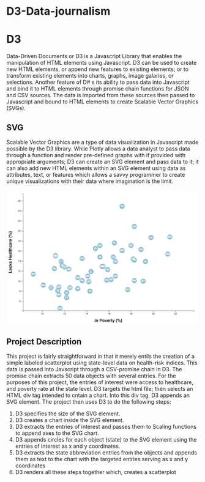# D3-Data-journalism

# D3

Data-Driven Documents or D3 is a Javascript Library that enables the manipulation of HTML elements using Javascript.  D3 can be used to create new HTML elements, or append new features to existing elements; or to transform existing elements into charts, graphs, image galaries, or selections. Another feature of D# s its ability to pass data into Javascript and bind it to HTML elements through promise chain functions for JSON and CSV sources. The data is imported from these sources then passed to Javascript and bound to HTML elements to create Scalable Vector Graphics (SVGs). 

## SVG

Scalable Vector Graphics are a type of data visualization in Javascript made possible by the D3 library. While Plotly allows a data analyst to pass data through a function and render pre-defined graphs with if provided with appropriate arguments; D3 can create an SVG element and pass data to it; it can also add new HTML elements within an SVG element using data as attributes, text, or features which allows a savvy programmer to create unique visualizations with their data where imagination is the limit. 

![](Images/4-scatter.jpg)

## Project Description
This project is fairly straightforward in that it merely entils the creation of a simple labeled scatterplot using state-level data on health-risk indices. This data is passed into Javscript through a CSV-promise chain in D3. The promise chain extracts 50 data objects with several entries. For the purposes of this project, the entries of interest were access to healthcare, and poverty rate at the state level. D3 targets the html file; then selects an HTML div tag intended to cntain a chart. Into this div tag, D3 appends an SVG element. The project then uses D3 to do the following steps: 

1. D3 specifies the size of the SVG element. 
2. D3 creates a chart inside the SVG element. 
3. D3 extracts the entries of interest and passes them to Scaling functions to append axes to the SVG chart. 
4. D3 appends circles for each object (state) to the SVG element using the entries of interest as x and y coordinates. 
5. D3 extracts the state abbreviation entries from the objects and appends them as text to the chart with the targeted entries serving as x and y coordinates
6. D3 renders all these steps together which, creates a scatterplot
